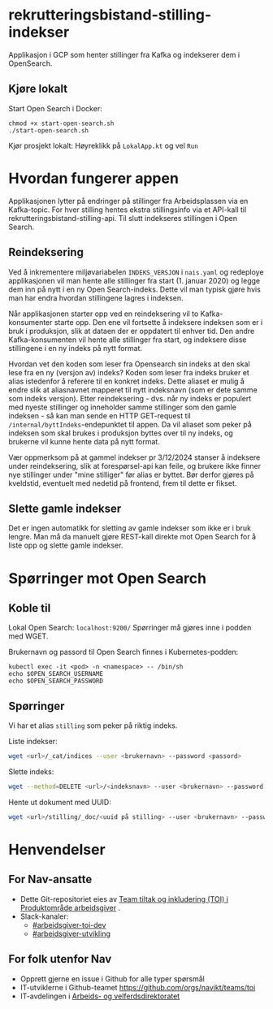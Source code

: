 # rekrutteringsbistand-stilling-indekser

Applikasjon i GCP som henter stillinger fra Kafka og indekserer dem i OpenSearch.

## Kjøre lokalt

Start Open Search i Docker:

```shell
chmod +x start-open-search.sh
./start-open-search.sh
```

Kjør prosjekt lokalt: Høyreklikk på `LokalApp.kt` og vel `Run`

# Hvordan fungerer appen

Applikasjonen lytter på endringer på stillinger fra Arbeidsplassen via en Kafka-topic. For hver stilling hentes ekstra stillingsinfo via et API-kall til rekrutteringsbistand-stilling-api. Til slutt indekseres stillingen i Open Search.

## Reindeksering

Ved å inkrementere miljøvariabelen `INDEKS_VERSJON` i `nais.yaml` og redeploye applikasjonen vil man hente alle stillinger fra start (1. januar 2020) og legge dem inn på nytt i en ny Open Search-indeks. Dette vil man typisk gjøre hvis man har endra hvordan stillingene lagres i indeksen.

Når applikasjonen starter opp ved en reindeksering vil to Kafka-konsumenter starte opp. Den ene vil fortsette å indeksere indeksen som er i bruk i produksjon, slik at dataen der er oppdatert til enhver tid.
Den andre Kafka-konsumenten vil hente alle stillinger fra start, og indeksere disse stillingene i en ny indeks på nytt format.

Hvordan vet den koden som leser fra Opensearch sin indeks at den skal lese fra en ny (versjon av) indeks? Koden som leser fra indeks bruker et alias istedenfor å referere til en konkret indeks. Dette aliaset er mulig å endre slik at aliasnavnet mapperet til nytt indeksnavn (som er dete samme som indeks versjon). Etter reindeksering - dvs. når ny indeks er populert med nyeste stillinger og inneholder samme stillinger som den gamle indeksen - så kan man sende en HTTP GET-request til `/internal/byttIndeks`-endepunktet til appen. Da vil aliaset som peker på indeksen som skal brukes i produksjon byttes over til ny indeks, og brukerne vil kunne hente data på nytt format.

Vær oppmerksom på at gammel indekser pr 3/12/2024 stanser å indeksere under reindeksering, slik at forespørsel-api kan feile, og brukere ikke finner nye stillinger under "mine stilliger" før alias er byttet. Bør derfor gjøres på kveldstid, eventuelt med nedetid på frontend,  frem til dette er fikset.


## Slette gamle indekser

Det er ingen automatikk for sletting av gamle indekser som ikke er i bruk lengre. Man må da manuelt gjøre REST-kall direkte mot Open Search for å liste opp og slette gamle indekser.

# Spørringer mot Open Search

## Koble til

Lokal Open Search: `localhost:9200/`
Spørringer må gjøres inne i podden med WGET.

Brukernavn og passord til Open Search finnes i Kubernetes-podden:

```shell
kubectl exec -it <pod> -n <namespace> -- /bin/sh
echo $OPEN_SEARCH_USERNAME
echo $OPEN_SEARCH_PASSWORD
```

## Spørringer

Vi har et alias `stilling` som peker på riktig indeks.

Liste indekser:

```sh
wget <url>/_cat/indices --user <brukernavn> --password <passord>
```

Slette indeks:

```sh
wget --method=DELETE <url>/<indeksnavn> --user <brukernavn> --password <passord>
```

Hente ut dokument med UUID:

```sh
wget <url>/stilling/_doc/<uuid på stilling> --user <brukernavn> --password <passord>
```

# Henvendelser

## For Nav-ansatte

- Dette Git-repositoriet eies
  av [Team tiltak og inkludering (TOI) i Produktområde arbeidsgiver](https://teamkatalog.nais.adeo.no/team/0150fd7c-df30-43ee-944e-b152d74c64d6)
  .
- Slack-kanaler:
  - [#arbeidsgiver-toi-dev](https://nav-it.slack.com/archives/C02HTU8DBSR)
  - [#arbeidsgiver-utvikling](https://nav-it.slack.com/archives/CD4MES6BB)

## For folk utenfor Nav

- Opprett gjerne en issue i Github for alle typer spørsmål
- IT-utviklerne i Github-teamet https://github.com/orgs/navikt/teams/toi
- IT-avdelingen
  i [Arbeids- og velferdsdirektoratet](https://www.nav.no/no/NAV+og+samfunn/Kontakt+NAV/Relatert+informasjon/arbeids-og-velferdsdirektoratet-kontorinformasjon)
